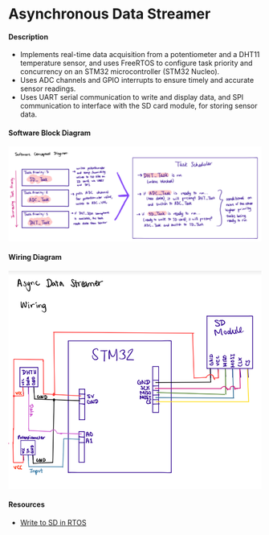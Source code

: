# Asynchronous Data Streamer


#### Description
* Implements real-time data acquisition from a potentiometer and a DHT11 temperature sensor, and uses FreeRTOS to configure task priority and concurrency on an STM32 microcontroller (STM32 Nucleo).
* Uses ADC channels and GPIO interrupts to ensure timely and accurate sensor readings.
* Uses UART serial communication to write and display data, and SPI communication to interface with the SD card module, for storing sensor data.

#### Software Block Diagram
![alt text](assets/sw-diagram.png)

#### Wiring Diagram
![alt text](assets/wiring.png)


#### Resources

* [Write to SD in RTOS](https://controllerstech.com/how-to-store-sensors-data-into-sd-card/)

